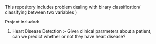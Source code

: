 This repository includes problem dealing with binary classification( classifying between two variables )

Project included:
1. Heart Disease Detection :- Given clinical parameters about a patient, can we predict whether or not they have heart disease?
